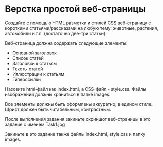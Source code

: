 # Верстка простой веб-страницы

Создайте с помощью HTML разметки и стилей CSS веб-страницу с короткими статьями/рассказами на любую тему: животные, растения, автомобили и т.п. (достаточно две-три статьи).

Веб-страница должна содержать следующие элементы:

- Основной заголовок
- Список статей
- Заголовки к статьям
- Тексты статей
- Иллюстрации к статьям
- Гиперссылки

Назовите html-файл как index.html, а CSS-файл - style.css. Файлы изображений должны храниться в папке images.

Все элементы должны быть оформлены аккуратно, в едином стиле. Шрифт должен быть читабельным, контрастным.

После выполнения задания закиньте скриншот веб-страницы в это задание с именем Task1.jpg

Закиньте в это задание также файлы index.html, style.css и папку images.
